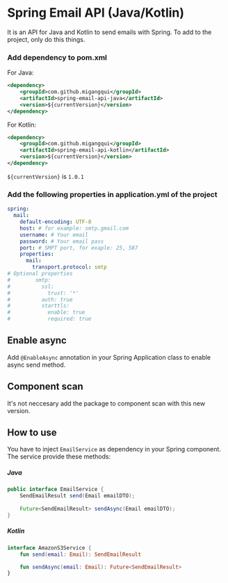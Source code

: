 Spring Email API (Java/Kotlin)
==============================

It is an API for Java and Kotlin to send emails with Spring. To add to the project, only do this things.

### Add dependency to pom.xml

For Java:

```xml
<dependency>
	<groupId>com.github.migangqui</groupId>
	<artifactId>spring-email-api-java</artifactId>
	<version>${currentVersion}</version>
</dependency>
```

For Kotlin:

```xml
<dependency>
	<groupId>com.github.migangqui</groupId>
	<artifactId>spring-email-api-kotlin</artifactId>
	<version>${currentVersion}</version>
</dependency>
```

```${currentVersion}``` is ```1.0.1```

### Add the following properties in application.yml of the project

```yaml
spring:
  mail:
    default-encoding: UTF-8
    host: # for example: smtp.gmail.com
    username: # Your email
    password: # Your email pass
    port: # SMPT port, for exaple: 25, 587
    properties:
      mail:
        transport.protocol: smtp
# Optional properties
#        smtp:
#          ssl:
#            trust: '*'
#          auth: true
#          starttls:
#            enable: true
#            required: true
```

## Enable async

Add ```@EnableAsync``` annotation in your Spring Application class to enable async send method.

## Component scan

It's not neccesary add the package to component scan with this new version.

## How to use

You have to inject ```EmailService``` as dependency in your Spring component. The service provide these methods:

##### Java
```java
public interface EmailService {
    SendEmailResult send(Email emailDTO);
        
    Future<SendEmailResult> sendAsync(Email emailDTO);
}
```
##### Kotlin
```kotlin
interface AmazonS3Service {
    fun send(email: Email): SendEmailResult

    fun sendAsync(email: Email): Future<SendEmailResult>
}
```

